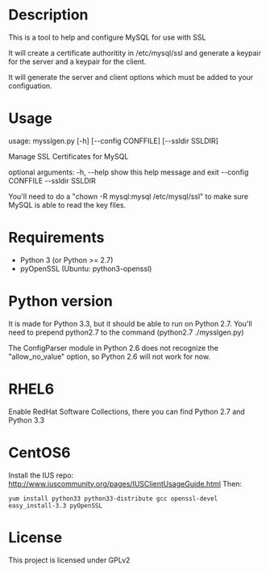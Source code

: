 
Description
===========

This is a tool to help and configure MySQL for use with SSL

It will create a certificate authoritity in /etc/mysql/ssl and 
generate a keypair for the server and a keypair for the client.

It will generate the server and client options which must be 
added to your configuation.

Usage
=====
usage: mysslgen.py [-h] [--config CONFFILE] [--ssldir SSLDIR]

Manage SSL Certificates for MySQL

optional arguments:
  -h, --help         show this help message and exit
  --config CONFFILE
  --ssldir SSLDIR

You'll need to do a "chown -R mysql:mysql /etc/mysql/ssl" to 
make sure MySQL is able to read the key files.

Requirements
============
 - Python 3 (or Python >= 2.7)
 - pyOpenSSL (Ubuntu: python3-openssl)

Python version
==============

It is made for Python 3.3, but it should be able to run on Python 2.7. 
You'll need to prepend python2.7 to the command (python2.7 ./mysslgen.py)

The ConfigParser module in Python 2.6 does not recognize the "allow_no_value"
option, so Python 2.6 will not work for now.

RHEL6
=====
Enable RedHat Software Collections, there you can find Python 2.7 and Python 3.3

CentOS6
=======
Install the IUS repo: http://www.iuscommunity.org/pages/IUSClientUsageGuide.html
Then:

	yum install python33 python33-distribute gcc openssl-devel
	easy_install-3.3 pyOpenSSL

License
=======
This project is licensed under GPLv2

